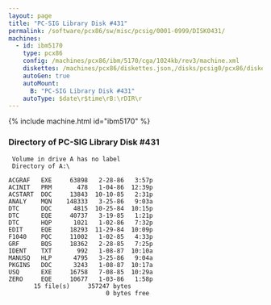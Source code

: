 ```yaml
---
layout: page
title: "PC-SIG Library Disk #431"
permalink: /software/pcx86/sw/misc/pcsig/0001-0999/DISK0431/
machines:
  - id: ibm5170
    type: pcx86
    config: /machines/pcx86/ibm/5170/cga/1024kb/rev3/machine.xml
    diskettes: /machines/pcx86/diskettes.json,/disks/pcsig0/pcx86/diskettes.json
    autoGen: true
    autoMount:
      B: "PC-SIG Library Disk #431"
    autoType: $date\r$time\rB:\rDIR\r
---
```


{% include machine.html id="ibm5170" %}

### Directory of PC-SIG Library Disk #431

     Volume in drive A has no label
     Directory of A:\

    ACGRAF   EXE     63898   2-28-86   3:57p
    ACINIT   PRM       478   1-04-86  12:39p
    ACSTART  DOC     13843  10-10-85   2:31p
    ANALY    MQN    148333   3-25-86   9:03a
    DTC      DQC      4815  10-25-84  10:15p
    DTC      EQE     40737   3-19-85   1:21p
    DTC      HQP      1021   1-02-86   7:32p
    EDIT     EQE     18293  11-29-84  10:09p
    F1040    PQC     11002   1-02-85   4:33p
    GRF      BQS     18362   2-28-85   7:25p
    IDENT    TXT       992   1-08-87  10:10a
    MANUSQ   HLP      4795   3-25-86   9:04a
    PKGINS   DOC      3243   1-08-87  10:17a
    USQ      EXE     16758   7-08-85  10:29a
    ZERO     EQE     10677   1-03-86   1:58p
           15 file(s)     357247 bytes
                               0 bytes free
